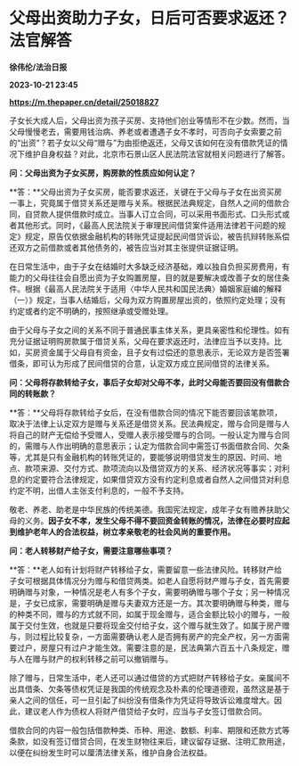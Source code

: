 # 父母出资助力子女，日后可否要求返还？法官解答
**徐伟伦/法治日报**

**2023-10-21 23:45**

**https://m.thepaper.cn/detail/25018827**

子女长大成人后，父母出资为孩子买房、支持他们创业等情形不在少数。然而，当父母慢慢老去，需要用钱治病、养老或者遭遇子女不孝时，可否向子女索要之前的“出资”？若子女以父母“赠与”为由拒绝返还，父母又该如何在没有借款凭证的情况下维护自身权益？对此，北京市石景山区人民法院法官就相关问题进行了解答。

**问：父母出资为子女买房，购房款的性质应如何认定？**

**答：**父母出资为子女买房，能否要求返还，关键在于父母与子女在出资买房一事上，究竟属于借贷关系还是赠与关系。根据民法典规定，自然人之间的借款合同，自贷款人提供借款时成立。当事人订立合同，可以采用书面形式、口头形式或者其他形式。同时，《最高人民法院关于审理民间借贷案件适用法律若干问题的规定》规定，原告仅依据金融机构的转账凭证提起民间借贷诉讼，被告抗辩转账系偿还双方之前借款或者其他债务的，被告应当对其主张提供证据证明。

在日常生活中，由于子女在结婚时大多缺乏经济基础，难以独自负担买房费用，有能力的父母往往会自愿出资为子女购置房屋，目的就是要解决或改善子女的居住条件。根据《最高人民法院关于适用〈中华人民共和国民法典〉婚姻家庭编的解释（一）》规定，当事人结婚后，父母为双方购置房屋出资的，依照约定处理；没有约定或者约定不明确的，按照继承或受赠处理。

由于父母与子女之间的关系不同于普通民事主体关系，更具亲密性和伦理性。如有充分证据证明购房款属于借贷关系，父母在要求返还时，法律应当予以支持。比如，买房资金属于父母自有资金，且子女有过偿还的意思表示，无论双方是否签署借条，即可认为形成了民间借贷的合意，认定双方成立民间借贷的法律关系。

**问：父母将存款转给子女，事后子女却对父母不孝，此时父母能否要回没有借款合同的转账款？**

**答：**父母将存款转给子女后，在没有借款合同的情况下能否要回该笔款项，取决于法律上认定双方是赠与关系还是借贷关系。民法典规定，赠与合同是赠与人将自己的财产无偿给予受赠人，受赠人表示接受赠与的合同。一般认定为赠与合同的，需赠与人作出明确的意思表示；认定为借款合同中需签订书面借款合同、欠条等，尤其是只有金融机构的转账凭证的，要能够说明借贷发生的原因、时间、地点、款项来源、交付方式、款项流向以及借贷双方的关系、经济状况等事实；对利息的约定要符合法律规定，如果借贷双方没有约定利息或者自然人之间借贷对利息约定不明，出借人主张支付利息的，一般不予支持。

敬老、养老、助老是中华民族的传统美德。我国宪法规定，成年子女有赡养扶助父母的义务。**因子女不孝，发生父母不得不要回资金转账的情况，法律在必要时应起到维护老年人的合法权益，树立孝亲敬老的社会风尚的重要作用。**

**问：老人转移财产给子女，需要注意哪些事项？**

**答：**老人如有计划将财产转移给子女，需要留意一些法律风险。转移财产给子女可根据具体情况分为赠与和借贷两类。如老人自愿将财产赠与子女，首先需要明确赠与对象，一种情况是老人有多个子女，需要明确赠与哪个子女；另一种情况是，子女已成家，需要明确是赠与夫妻双方还是一方。其次要明确赠与种类，赠与的种类不同，赠与的方式就不同，如属于现金赠与，适合金额比较小的赠与，一般属于交付生效，也就是只要将现金交付给子女，这个赠与就生效了。如属于房产赠与，则过程比较复杂，一方面需要确认老人是否拥有房产的完全产权，另一方面需要过户，房屋只有过户才能生效。需要注意的是，民法典第六百五十八条规定，赠与人在赠与财产的权利转移之前可以撤销赠与。

除了赠与，日常生活中，老人还可以通过借贷的方式把财产转移给子女。亲属间不出具借条、欠条等债权凭证是我国的传统观念及朴素的伦理道德观，虽然这是基于亲人之间的信任，可一旦引起了纠纷没有借条作为凭证将导致诉讼难度增大。因此，建议老人作为债权人将财产借贷给子女时，应当与子女签订借款合同。

借款合同的内容一般包括借款种类、币种、用途、数额、利率、期限和还款方式等条款，如没有签订借贷合同，在发生财物往来后，建议留存证据、注明汇款用途，以便在纠纷发生时可以厘清法律关系，维护自身合法权益。